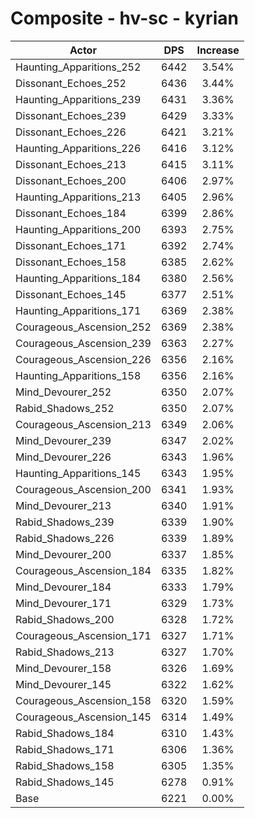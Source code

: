 # Composite - hv-sc - kyrian
| Actor | DPS | Increase |
|---|:---:|:---:|
|Haunting_Apparitions_252|6442|3.54%|
|Dissonant_Echoes_252|6436|3.44%|
|Haunting_Apparitions_239|6431|3.36%|
|Dissonant_Echoes_239|6429|3.33%|
|Dissonant_Echoes_226|6421|3.21%|
|Haunting_Apparitions_226|6416|3.12%|
|Dissonant_Echoes_213|6415|3.11%|
|Dissonant_Echoes_200|6406|2.97%|
|Haunting_Apparitions_213|6405|2.96%|
|Dissonant_Echoes_184|6399|2.86%|
|Haunting_Apparitions_200|6393|2.75%|
|Dissonant_Echoes_171|6392|2.74%|
|Dissonant_Echoes_158|6385|2.62%|
|Haunting_Apparitions_184|6380|2.56%|
|Dissonant_Echoes_145|6377|2.51%|
|Haunting_Apparitions_171|6369|2.38%|
|Courageous_Ascension_252|6369|2.38%|
|Courageous_Ascension_239|6363|2.27%|
|Courageous_Ascension_226|6356|2.16%|
|Haunting_Apparitions_158|6356|2.16%|
|Mind_Devourer_252|6350|2.07%|
|Rabid_Shadows_252|6350|2.07%|
|Courageous_Ascension_213|6349|2.06%|
|Mind_Devourer_239|6347|2.02%|
|Mind_Devourer_226|6343|1.96%|
|Haunting_Apparitions_145|6343|1.95%|
|Courageous_Ascension_200|6341|1.93%|
|Mind_Devourer_213|6340|1.91%|
|Rabid_Shadows_239|6339|1.90%|
|Rabid_Shadows_226|6339|1.89%|
|Mind_Devourer_200|6337|1.85%|
|Courageous_Ascension_184|6335|1.82%|
|Mind_Devourer_184|6333|1.79%|
|Mind_Devourer_171|6329|1.73%|
|Rabid_Shadows_200|6328|1.72%|
|Courageous_Ascension_171|6327|1.71%|
|Rabid_Shadows_213|6327|1.70%|
|Mind_Devourer_158|6326|1.69%|
|Mind_Devourer_145|6322|1.62%|
|Courageous_Ascension_158|6320|1.59%|
|Courageous_Ascension_145|6314|1.49%|
|Rabid_Shadows_184|6310|1.43%|
|Rabid_Shadows_171|6306|1.36%|
|Rabid_Shadows_158|6305|1.35%|
|Rabid_Shadows_145|6278|0.91%|
|Base|6221|0.00%|
